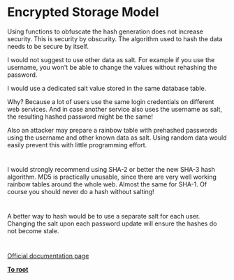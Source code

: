 # Encrypted Storage Model





Using functions to obfuscate the hash generation does not increase security. This is security by obscurity. The algorithm used to hash the data needs to be secure by itself.

I would not suggest to use other data as salt. For example if you use the username, you won&apos;t be able to change the values without rehashing the password.

I would use a dedicated salt value stored in the same database table.

Why? Because a lot of users use the same login credentials on different web services. And in case another service also uses the username as salt, the resulting hashed password might be the same!

Also an attacker may prepare a rainbow table with prehashed passwords using the username and other known data as salt. Using random data would easily prevent this with little programming effort.

  

#



I would strongly recommend using SHA-2 or better the new SHA-3 hash algorithm. MD5 is practically unusable, since there are very well working rainbow tables around the whole web. Almost the same for SHA-1. Of course you should never do a hash without salting!

  

#



A better way to hash would be to use a separate salt for each user. Changing the salt upon each password update will ensure the hashes do not become stale.

  

#

[Official documentation page](https://www.php.net/manual/en/security.database.storage.php)

**[To root](/README.md)**